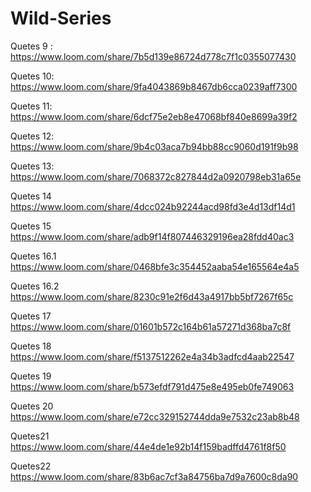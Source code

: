 # Wild-Series


Quetes 9 : 
https://www.loom.com/share/7b5d139e86724d778c7f1c0355077430


Quetes 10:
https://www.loom.com/share/9fa4043869b8467db6cca0239aff7300

Quetes 11:
https://www.loom.com/share/6dcf75e2eb8e47068bf840e8699a39f2

Quetes 12:
https://www.loom.com/share/9b4c03aca7b94bb88cc9060d191f9b98

Quetes 13:
https://www.loom.com/share/7068372c827844d2a0920798eb31a65e

Quetes 14
https://www.loom.com/share/4dcc024b92244acd98fd3e4d13df14d1

Quetes 15
https://www.loom.com/share/adb9f14f807446329196ea28fdd40ac3

Quetes 16.1
https://www.loom.com/share/0468bfe3c354452aaba54e165564e4a5

Quetes 16.2
https://www.loom.com/share/8230c91e2f6d43a4917bb5bf7267f65c

Quetes 17
https://www.loom.com/share/01601b572c164b61a57271d368ba7c8f

Quetes 18
https://www.loom.com/share/f5137512262e4a34b3adfcd4aab22547

Quetes 19
https://www.loom.com/share/b573efdf791d475e8e495eb0fe749063

Quetes 20
https://www.loom.com/share/e72cc329152744dda9e7532c23ab8b48

Quetes21
https://www.loom.com/share/44e4de1e92b14f159badffd4761f8f50

Quetes22
https://www.loom.com/share/83b6ac7cf3a84756ba7d9a7600c8da90
